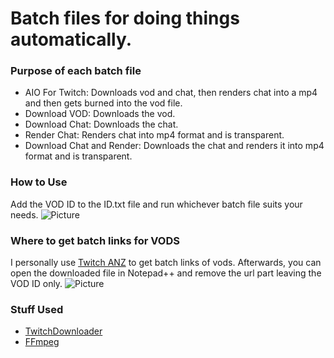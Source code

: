 # Batch files for doing things automatically. 
### Purpose of each batch file
* AIO For Twitch: Downloads vod and chat, then renders chat into a mp4 and then gets burned into the vod file.
* Download VOD: Downloads the vod.
* Download Chat: Downloads the chat.
* Render Chat: Renders chat into mp4 format and is transparent.
* Download Chat and Render: Downloads the chat and renders it into mp4 format and is transparent.


### How to Use
Add the VOD ID to the ID.txt file and run whichever batch file suits your needs.
![Picture](https://i.starkayc.moe/t3eCET.png)

### Where to get batch links for VODS
I personally use [Twitch ANZ](https://www.twitchanz.com/vods) to get batch links of vods. Afterwards, you can open the downloaded file in Notepad++ and remove the url part leaving the VOD ID only.
![Picture](https://i.starkayc.moe/PlFB9L.png)


### Stuff Used
- [TwitchDownloader](https://github.com/lay295/TwitchDownloader)
- [FFmpeg](https://ffmpeg.org/download.html)